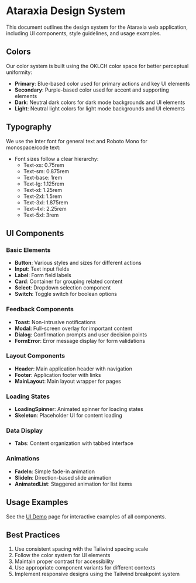 # Ataraxia Design System

This document outlines the design system for the Ataraxia web application, including UI components, style guidelines, and usage examples.

## Colors

Our color system is built using the OKLCH color space for better perceptual uniformity:

- **Primary**: Blue-based color used for primary actions and key UI elements
- **Secondary**: Purple-based color used for accent and supporting elements
- **Dark**: Neutral dark colors for dark mode backgrounds and UI elements
- **Light**: Neutral light colors for light mode backgrounds and UI elements

## Typography

We use the Inter font for general text and Roboto Mono for monospace/code text:

- Font sizes follow a clear hierarchy:
  - Text-xs: 0.75rem
  - Text-sm: 0.875rem
  - Text-base: 1rem
  - Text-lg: 1.125rem
  - Text-xl: 1.25rem
  - Text-2xl: 1.5rem
  - Text-3xl: 1.875rem
  - Text-4xl: 2.25rem
  - Text-5xl: 3rem

## UI Components

### Basic Elements

- **Button**: Various styles and sizes for different actions
- **Input**: Text input fields
- **Label**: Form field labels
- **Card**: Container for grouping related content
- **Select**: Dropdown selection component
- **Switch**: Toggle switch for boolean options

### Feedback Components

- **Toast**: Non-intrusive notifications
- **Modal**: Full-screen overlay for important content
- **Dialog**: Confirmation prompts and user decision points
- **FormError**: Error message display for form validations

### Layout Components

- **Header**: Main application header with navigation
- **Footer**: Application footer with links
- **MainLayout**: Main layout wrapper for pages

### Loading States

- **LoadingSpinner**: Animated spinner for loading states
- **Skeleton**: Placeholder UI for content loading

### Data Display

- **Tabs**: Content organization with tabbed interface

### Animations

- **FadeIn**: Simple fade-in animation
- **SlideIn**: Direction-based slide animation
- **AnimatedList**: Staggered animation for list items

## Usage Examples

See the [UI Demo](/ui-demo) page for interactive examples of all components.

## Best Practices

1. Use consistent spacing with the Tailwind spacing scale
2. Follow the color system for UI elements
3. Maintain proper contrast for accessibility
4. Use appropriate component variants for different contexts
5. Implement responsive designs using the Tailwind breakpoint system
